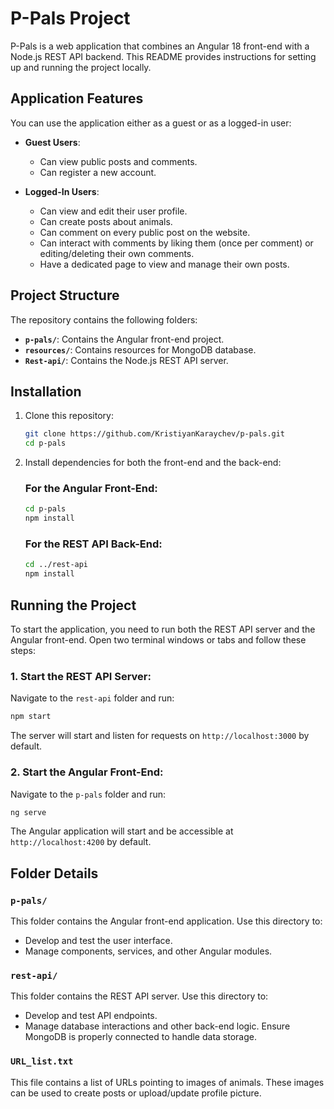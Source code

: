 # P-Pals Project

P-Pals is a web application that combines an Angular 18 front-end with a Node.js REST API backend. This README provides instructions for setting up and running the project locally.

## Application Features

You can use the application either as a guest or as a logged-in user:

-   **Guest Users**:

    -   Can view public posts and comments.
    -   Can register a new account.

-   **Logged-In Users**:
    -   Can view and edit their user profile.
    -   Can create posts about animals.
    -   Can comment on every public post on the website.
    -   Can interact with comments by liking them (once per comment) or editing/deleting their own comments.
    -   Have a dedicated page to view and manage their own posts.

## Project Structure

The repository contains the following folders:

-   **`p-pals/`**: Contains the Angular front-end project.
-   **`resources/`**: Contains resources for MongoDB database.
-   **`Rest-api/`**: Contains the Node.js REST API server.

## Installation

1. Clone this repository:

    ```bash
    git clone https://github.com/KristiyanKaraychev/p-pals.git
    cd p-pals
    ```

2. Install dependencies for both the front-end and the back-end:

    ### For the Angular Front-End:

    ```bash
    cd p-pals
    npm install
    ```

    ### For the REST API Back-End:

    ```bash
    cd ../rest-api
    npm install
    ```

## Running the Project

To start the application, you need to run both the REST API server and the Angular front-end. Open two terminal windows or tabs and follow these steps:

### 1. Start the REST API Server:

Navigate to the `rest-api` folder and run:

```bash
npm start
```

The server will start and listen for requests on `http://localhost:3000` by default.

### 2. Start the Angular Front-End:

Navigate to the `p-pals` folder and run:

```bash
ng serve
```

The Angular application will start and be accessible at `http://localhost:4200` by default.

## Folder Details

### `p-pals/`

This folder contains the Angular front-end application. Use this directory to:

-   Develop and test the user interface.
-   Manage components, services, and other Angular modules.

### `rest-api/`

This folder contains the REST API server. Use this directory to:

-   Develop and test API endpoints.
-   Manage database interactions and other back-end logic. Ensure MongoDB is properly connected to handle data storage.

### `URL_list.txt`

This file contains a list of URLs pointing to images of animals. These images can be used to create posts or upload/update profile picture.
